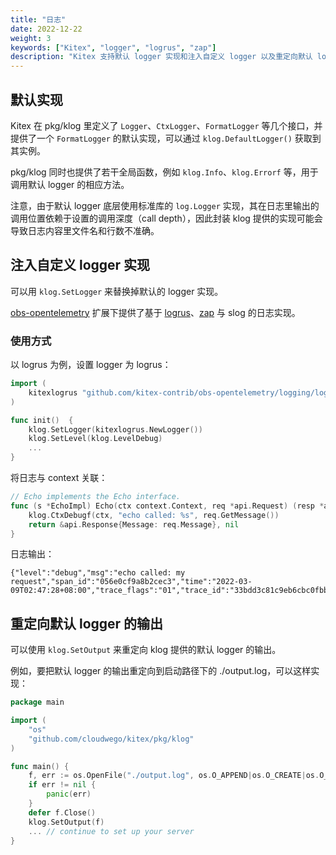 ```yaml
---
title: "日志"
date: 2022-12-22
weight: 3
keywords: ["Kitex", "logger", "logrus", "zap"]
description: "Kitex 支持默认 logger 实现和注入自定义 logger 以及重定向默认 logger 输出。"
---
```


## 默认实现

Kitex 在 pkg/klog 里定义了 `Logger`、`CtxLogger`、`FormatLogger` 等几个接口，并提供了一个 `FormatLogger`
的默认实现，可以通过 `klog.DefaultLogger()` 获取到其实例。

pkg/klog 同时也提供了若干全局函数，例如 `klog.Info`、`klog.Errorf` 等，用于调用默认 logger 的相应方法。

注意，由于默认 logger 底层使用标准库的 `log.Logger` 实现，其在日志里输出的调用位置依赖于设置的调用深度（call depth），因此封装
klog 提供的实现可能会导致日志内容里文件名和行数不准确。

## 注入自定义 logger 实现

可以用 `klog.SetLogger` 来替换掉默认的 logger 实现。

[obs-opentelemetry](https://github.com/kitex-contrib/obs-opentelemetry) 扩展下提供了基于 [logrus](https://github.com/sirupsen/logrus)、[zap](https://github.com/uber-go/zap) 与 slog 的日志实现。

### 使用方式

以 logrus 为例，设置 logger 为 logrus：

```go
import (
    kitexlogrus "github.com/kitex-contrib/obs-opentelemetry/logging/logrus"
)

func init()  {
    klog.SetLogger(kitexlogrus.NewLogger())
    klog.SetLevel(klog.LevelDebug)
	...
}
```

将日志与 context 关联：

```go
// Echo implements the Echo interface.
func (s *EchoImpl) Echo(ctx context.Context, req *api.Request) (resp *api.Response, err error) {
	klog.CtxDebugf(ctx, "echo called: %s", req.GetMessage())
	return &api.Response{Message: req.Message}, nil
}
```

日志输出：

```text
{"level":"debug","msg":"echo called: my request","span_id":"056e0cf9a8b2cec3","time":"2022-03-09T02:47:28+08:00","trace_flags":"01","trace_id":"33bdd3c81c9eb6cbc0fbb59c57ce088b"}
```

## 重定向默认 logger 的输出

可以使用 `klog.SetOutput` 来重定向 klog 提供的默认 logger 的输出。

例如，要把默认 logger 的输出重定向到启动路径下的 ./output.log，可以这样实现：

```go
package main

import (
    "os"
    "github.com/cloudwego/kitex/pkg/klog"
)

func main() {
    f, err := os.OpenFile("./output.log", os.O_APPEND|os.O_CREATE|os.O_WRONLY, 0644)
    if err != nil {
        panic(err)
    }
    defer f.Close()
    klog.SetOutput(f)
    ... // continue to set up your server
}
```
